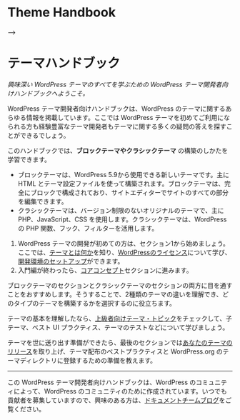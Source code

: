 # Theme Handbook
-->
# テーマハンドブック

<!--
*Welcome to the WordPress Theme Developer Handbook, your resource for learning all about the exciting world of WordPress themes.* 
-->
*興味深い WordPress テーマのすべてを学ぶための WordPress テーマ開発者向けハンドブックへようこそ。*

<!--
The Theme Developer Handbook is a repository for all things WordPress themes. Whether you’re new to WordPress themes, or you’re an experienced theme developer, you should be able to find the answer to many of your theme-related questions right here.
-->
WordPress テーマ開発者向けハンドブックは、WordPress のテーマに関するあらゆる情報を掲載しています。ここでは WordPress テーマを初めてご利用になられる方も経験豊富なテーマ開発者もテーマに関する多くの疑問の答えを探すことができるでしょう。

<!-- 
In this handbook, you can learn how to build **block themes or classic themes.**
 -->
このハンドブックでは、**ブロックテーマやクラシックテーマ** の構築のしかたを学習できます。

<!-- 
*   A block theme is a new theme that you can use from WordPress version 5.9. It is built mainly using HTML and a theme configuration file. The block theme is composed entirely of blocks, allowing you to edit all parts of your site in the Site Editor.
*   A classic theme is the original theme, without version limitations, that primarily uses PHP, JavaScript and CSS. Classic themes take advantage of WordPress PHP functions, hooks and filters.
 -->
*   ブロックテーマは、WordPress 5.9から使用できる新しいテーマです。主に HTML とテーマ設定ファイルを使って構築されます。ブロックテーマは、完全にブロックで構成されており、サイトエディターでサイトのすべての部分を編集できます。
*   クラシックテーマは、バージョン制限のないオリジナルのテーマで、主に PHP、JavaScript、CSS を使用します。クラシックテーマは、WordPress の PHP 関数、フック、フィルターを活用します。

<!-- 
1.  If you’re new to developing WordPress themes, start with section 1, where you can [find out what a theme is](https://developer.wordpress.org/theme/getting-started/what-is-a-theme/), learn about [WordPress’ license](https://wordpress.org/about/license/), and [set up your development environment](https://developer.wordpress.org/themes/getting-started/tools-and-setup/).
2.  Once you’re through the introduction, continue with the [Core Concepts](https://developer.wordpress.org/themes/core-concepts/) section.
 -->
1.  WordPress テーマの開発が初めての方は、セクション1から始めましょう。ここでは、[テーマとは何か](https://developer.wordpress.org/theme/getting-started/what-is-a-theme/)を知り、[WordPressのライセンス](https://wordpress.org/about/license/wordpress-licensing-the-gpl/)について学び、[開発環境のセットアップ](https://developer.wordpress.org/themes/getting-started/tools-and-setup/)ができます。
2.  入門編が終わったら、[コアコンセプト](https://developer.wordpress.org/themes/core-concepts/)セクションに進みます。

<!-- 
It is recommended to read through both the block theme section and the classic theme sections. This will give you an understanding of the differences between the two types of themes, and help you choose what type of theme to build.
 -->
ブロックテーマのセクションとクラシックテーマのセクションの両方に目を通すことをおすすめします。そうすることで、2種類のテーマの違いを理解でき、どのタイプのテーマを構築するかを選択するのに役立ちます。

<!-- 
If you’ve got to grips with the basics of themes, check out the [Advanced Theme Topics](https://developer.wordpress.org/theme/advanced-topics/) to learn about child themes, best UI practices, theme testing and more.
 -->
テーマの基本を理解したなら、[上級者向けテーマ・トピック](https://developer.wordpress.org/theme/advanced-topics/)をチェックして、子テーマ、ベスト UI プラクティス、テーマのテストなどについて学びましょう。

<!-- 
Once you’ve got your theme ready for the world, the final section will cover [releasing your theme](https://developer.wordpress.org/themes/releasing-your-theme/), teaching you some best practices for theme distribution, and for getting it ready for the WordPress.org theme directory.
 -->
テーマを世に送り出す準備ができたら、最後のセクションでは[あなたのテーマのリリース](https://developer.wordpress.org/themes/releasing-your-theme/)を取り上げ、テーマ配布のベストプラクティスと WordPress.org のテーマディレクトリに登録するための準備を教えます。

* * *

<!--
The WordPress Theme Developer Handbook is created by the WordPress community, for the WordPress community. We are always looking for more contributors; if you’re interested stop by the [docs team blog](https://make.wordpress.org/docs) to find out more about getting involved.
-->
この WordPress テーマ開発者向けハンドブックは、WordPress のコミュニティによって、WordPress のコミュニティのために作成されています。いつでも貢献者を募集していますので、興味のある方は、[ドキュメントチームブログ](https://make.wordpress.org/docs)をご覧ください。

